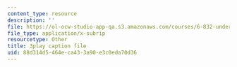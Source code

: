 ```yaml
---
content_type: resource
description: ''
file: https://ol-ocw-studio-app-qa.s3.amazonaws.com/courses/6-832-underactuated-robotics-spring-2009/88d314d5464eca433a90e3c0eda70d36_oWr1_LybOZI.srt
file_type: application/x-subrip
resourcetype: Other
title: 3play caption file
uid: 88d314d5-464e-ca43-3a90-e3c0eda70d36
---
```

